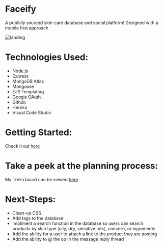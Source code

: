 # Faceify
A publicly sourced skin-care database and social platform!
Designed with a mobile first approach


![landing](personalized-shopping/../public/images/landing.png)

# Technologies Used:
- Node.js
- Express
- MongoDB Atlas
- Mongoose
- EJS Templating
- Google OAuth
- Github
- Heroku
- Visual Code Studio

# Getting Started:

Check it out [here](https://faceify-project.herokuapp.com/)

# Take a peek at the planning process:

My Trello board can be viewed [here](https://trello.com/b/xRRvQe8B/unit-2-project)

# Next-Steps:

- Clean-up CSS
- Add tags to the database
- Impliment a search function in the database so users can search products by skin type (oily, dry, sensitive..etc), concern, or ingredients
- Add the ability for a user to attach a link to the product they are posting 
- Add the ability to @ the op in the message reply thread


